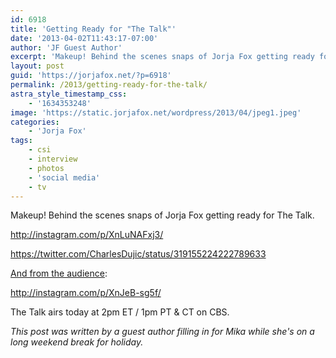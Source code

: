 ```yaml
---
id: 6918
title: 'Getting Ready for "The Talk"'
date: '2013-04-02T11:43:17-07:00'
author: 'JF Guest Author'
excerpt: 'Makeup! Behind the scenes snaps of Jorja Fox getting ready for The Talk.'
layout: post
guid: 'https://jorjafox.net/?p=6918'
permalink: /2013/getting-ready-for-the-talk/
astra_style_timestamp_css:
    - '1634353248'
image: 'https://static.jorjafox.net/wordpress/2013/04/jpeg1.jpeg'
categories:
    - 'Jorja Fox'
tags:
    - csi
    - interview
    - photos
    - 'social media'
    - tv
---
```


Makeup! Behind the scenes snaps of Jorja Fox getting ready for The Talk.

http://instagram.com/p/XnLuNAFxj3/

https://twitter.com/CharlesDujic/status/319155224222789633


<a href="https://twitter.com/platinumbl0ndie/status/319148036125241345/">And from the audience</a>:

http://instagram.com/p/XnJeB-sg5f/

The Talk airs today at 2pm ET / 1pm PT &amp; CT on CBS.

_This post was written by a guest author filling in for Mika while she's on a long weekend break for holiday._

